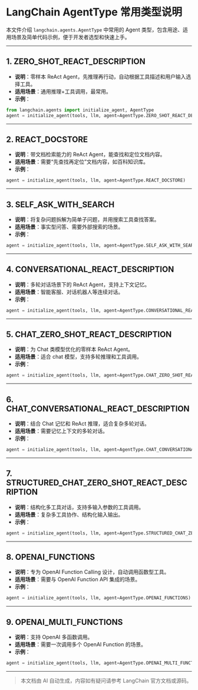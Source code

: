 # LangChain AgentType 常用类型说明

本文件介绍 `langchain.agents.AgentType` 中常用的 Agent 类型，包含用途、适用场景及简单代码示例，便于开发者选型和快速上手。

---

## 1. ZERO_SHOT_REACT_DESCRIPTION
- **说明**：零样本 ReAct Agent，先推理再行动，自动根据工具描述和用户输入选择工具。
- **适用场景**：通用推理+工具调用，最常用。
- **示例**：
```python
from langchain.agents import initialize_agent, AgentType
agent = initialize_agent(tools, llm, agent=AgentType.ZERO_SHOT_REACT_DESCRIPTION)
```

---

## 2. REACT_DOCSTORE
- **说明**：带文档检索能力的 ReAct Agent，能查找和定位文档内容。
- **适用场景**：需要“先查找再定位”文档内容，如百科知识库。
- **示例**：
```python
agent = initialize_agent(tools, llm, agent=AgentType.REACT_DOCSTORE)
```

---

## 3. SELF_ASK_WITH_SEARCH
- **说明**：将复杂问题拆解为简单子问题，并用搜索工具查找答案。
- **适用场景**：事实型问答、需要外部搜索的场景。
- **示例**：
```python
agent = initialize_agent(tools, llm, agent=AgentType.SELF_ASK_WITH_SEARCH)
```

---

## 4. CONVERSATIONAL_REACT_DESCRIPTION
- **说明**：多轮对话场景下的 ReAct Agent，支持上下文记忆。
- **适用场景**：智能客服、对话机器人等连续对话。
- **示例**：
```python
agent = initialize_agent(tools, llm, agent=AgentType.CONVERSATIONAL_REACT_DESCRIPTION)
```

---

## 5. CHAT_ZERO_SHOT_REACT_DESCRIPTION
- **说明**：为 Chat 类模型优化的零样本 ReAct Agent。
- **适用场景**：适合 chat 模型，支持多轮推理和工具调用。
- **示例**：
```python
agent = initialize_agent(tools, llm, agent=AgentType.CHAT_ZERO_SHOT_REACT_DESCRIPTION)
```

---

## 6. CHAT_CONVERSATIONAL_REACT_DESCRIPTION
- **说明**：结合 Chat 记忆和 ReAct 推理，适合复杂多轮对话。
- **适用场景**：需要记忆上下文的多轮对话。
- **示例**：
```python
agent = initialize_agent(tools, llm, agent=AgentType.CHAT_CONVERSATIONAL_REACT_DESCRIPTION)
```

---

## 7. STRUCTURED_CHAT_ZERO_SHOT_REACT_DESCRIPTION
- **说明**：结构化多工具对话，支持多输入参数的工具调用。
- **适用场景**：复杂多工具协作、结构化输入输出。
- **示例**：
```python
agent = initialize_agent(tools, llm, agent=AgentType.STRUCTURED_CHAT_ZERO_SHOT_REACT_DESCRIPTION)
```

---

## 8. OPENAI_FUNCTIONS
- **说明**：专为 OpenAI Function Calling 设计，自动调用函数型工具。
- **适用场景**：需要与 OpenAI Function API 集成的场景。
- **示例**：
```python
agent = initialize_agent(tools, llm, agent=AgentType.OPENAI_FUNCTIONS)
```

---

## 9. OPENAI_MULTI_FUNCTIONS
- **说明**：支持 OpenAI 多函数调用。
- **适用场景**：需要一次调用多个 OpenAI Function 的场景。
- **示例**：
```python
agent = initialize_agent(tools, llm, agent=AgentType.OPENAI_MULTI_FUNCTIONS)
```

---

> 本文档由 AI 自动生成，内容如有疑问请参考 LangChain 官方文档或源码。 